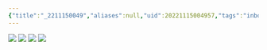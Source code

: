 ```yaml
---
{"title":"_2211150049","aliases":null,"uid":20221115004957,"tags":"inbox","created":"2022-11-15 00:49:57","from":null,"obsidianUIMode":null,"dg-publish":true,"permalink":"/110-new/2211150049/","dgPassFrontmatter":true}
---
```




![](https://images.unsplash.com/photo-1554378739-200b04da4e8b?ixlib=rb-4.0.3&ixid=MnwxMjA3fDB8MHxzZWFyY2h8Mnx8dGltZXxlbnwwfDJ8MHx8&auto=format&fit=crop&w=900&q=60)
![](https://images.unsplash.com/photo-1619167801419-bfeca51bdfba?ixlib=rb-4.0.3&ixid=MnwxMjA3fDB8MHxwaG90by1wYWdlfHx8fGVufDB8fHx8&auto=format&fit=crop&w=2360&q=80)
![](https://images.unsplash.com/photo-1603574670812-d24560880210?ixlib=rb-4.0.3&ixid=MnwxMjA3fDB8MHxwaG90by1wYWdlfHx8fGVufDB8fHx8&auto=format&fit=crop&w=2360&q=80)
![](https://images.unsplash.com/photo-1610298324710-5a73230400c7?ixlib=rb-4.0.3&ixid=MnwxMjA3fDB8MHxzZWFyY2h8NXx8cGFsbSUyMHRyZWV8ZW58MHwyfDB8fA%3D%3D&auto=format&fit=crop&w=900&q=60)